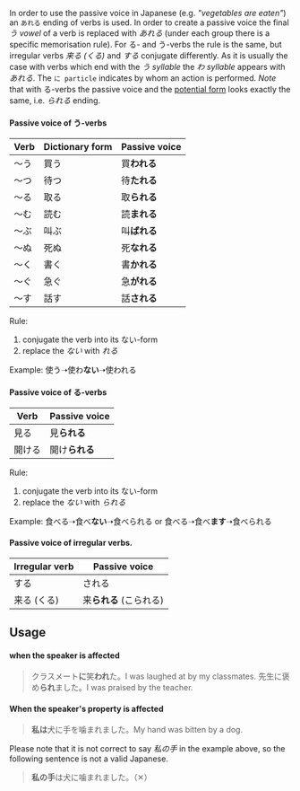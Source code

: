 In order to use the passive voice in Japanese (e.g. *"vegetables are eaten"*) an `あれる` ending of verbs is used. In order to create a passive voice the final *う vowel* of a verb is replaced with *あれる* (under each group there is a specific memorisation rule). For る- and う-verbs the rule is the same, but irregular verbs *来る (くる)* and *する* conjugate differently. As it is usually the case with verbs which end with the *う syllable* the *わ syllable* appears with *あれる*.
The `に particle` indicates by whom an action is performed.
*Note* that with る-verbs the passive voice and the [potential form](97) looks exactly the same, i.e. *られる* ending.

#### Passive voice of う-verbs
|Verb|Dictionary form|Passive voice|
|-|-|-|
|～う|買う|買**われる**|
|～つ|待つ|待**たれる**|
|～る|取る|取**られる**|
|～む|読む|読**まれる**|
|～ぶ|叫ぶ|叫**ばれる**|
|～ぬ|死ぬ|死**なれる**|
|～く|書く|書**かれる**|
|～ぐ|急ぐ|急**がれる**|
|～す|話す|話**される**|

Rule:
1) conjugate the verb into its ない-form
2) replace the *ない* with *れる*

Example: 使う➝使わ**ない**➝使われる

#### Passive voice of る-verbs
|Verb|Passive voice|
|-|-|
|見る|見**られる**|
|開ける|開け**られる**|

Rule:
1) conjugate the verb into its ない-form
2) replace the *ない* with *られる*

Example: 食べる➝食べ**ない**➝食べられる or 食べる➝食べ**ます**➝食べられる

#### Passive voice of irregular verbs.
|Irregular verb|Passive voice|
|-|-|
|する|される|
|来る (くる)|来**られる** (こられる)|

## Usage
#### when the speaker is affected
>クラスメート**に**笑**われ**た。I was laughed at by my classmates.
>先生に褒め**られ**ました。I was praised by the teacher.

#### When the speaker's property is affected
>**私は**犬に手を噛まれました。My hand was bitten by a dog.

Please note that it is not correct to say *私の手* in the example above, so the following sentence is not a valid Japanese.
>**私の手**は犬に噛まれました。（✕）